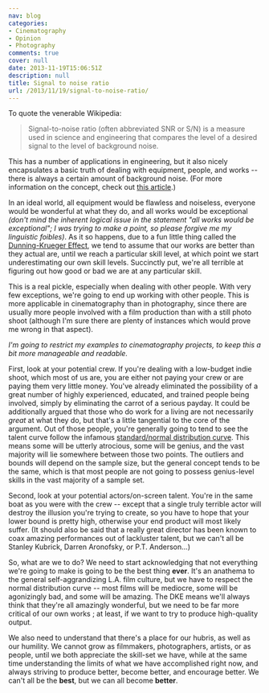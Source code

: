```yaml
---
nav: blog
categories:
- Cinematography
- Opinion
- Photography
comments: true
cover: null
date: 2013-11-19T15:06:51Z
description: null
title: Signal to noise ratio
url: /2013/11/19/signal-to-noise-ratio/
---
```


To quote the venerable Wikipedia:

> Signal-to-noise ratio (often abbreviated SNR or S/N) is a measure used in science and engineering that compares the level of a desired signal to the level of background noise.

This has a number of applications in engineering, but it also nicely
encapsulates a basic truth of dealing with equipment, people, and works --
there is always a certain amount of background noise. (For more information
on the concept, check out [this article](http://en.wikipedia.org/wiki/Signal-to-noise_ratio).)

In an ideal world, all equipment would be flawless and noiseless, everyone
would be wonderful at what they do, and all works would be exceptional 
*(don't mind the inherent logical issue in the statement "all works would be
exceptional"; I was trying to make a point, so please forgive me my
linguistic foibles)*. As it so happens, due to a fun little thing called the
[Dunning-Krueger Effect](http://en.wikipedia.org/wiki/Dunning%E2%80%93Kruger_effect),
we tend to assume that our works are better than they actual are, until we
reach a particular skill level, at which point we start underestimating our
own skill levels. Succinctly put, we're all terrible at figuring out how good
or bad we are at any particular skill.

This is a real pickle, especially when dealing with other people. With very
few exceptions, we're going to end up working with other people. This is more
applicable in cinematography than in photography, since there are usually more
people involved with a film production than with a still photo shoot (although
I'm sure there are plenty of instances which would prove me wrong in that
aspect). 

*I'm going to restrict my examples to cinematography projects, to keep
this a bit more manageable and readable.*

First, look at your potential crew. If you're dealing with a low-budget indie
shoot, which most of us are, you are either not paying your crew or are paying
them very little money. You've already eliminated the possibility of a great
number of highly experienced, educated, and trained people being involved,
simply by eliminating the carrot of a serious payday. It could be additionally
argued that those who do work for a living are not necessarily *great* at
what they do, but that's a little tangential to the core of the argument.
Out of those people, you're generally going to tend to see the talent curve
follow the infamous [standard/normal distribution curve](http://mathworld.wolfram.com/NormalDistribution.html).
This means some will be utterly atrocious, some will be genius, and the
vast majority will lie somewhere between those two points. The outliers and
bounds will depend on the sample size, but the general concept tends to be
the same, which is that most people are not going to possess genius-level
skills in the vast majority of a sample set.

Second, look at your potential actors/on-screen talent. You're in the same
boat as you were with the crew -- except that a single truly terrible actor
will destroy the illusion you're trying to create, so you have to hope that
your lower bound is pretty high, otherwise your end product will most likely
suffer. (It should also be said that a really great director has been known
to coax amazing performances out of lackluster talent, but we can't all be
Stanley Kubrick, Darren Aronofsky, or P.T. Anderson...)

So, what are we to do? We need to start acknowledging that not everything
we're going to make is going to be the best thing **ever**. It's an anathema
to the general self-aggrandizing L.A. film culture, but we have to respect
the normal distribution curve -- most films will be mediocre, some will be
agonizingly bad, and some will be amazing. The DKE means we'll always think
that they're all amazingly wonderful, but we need to be far more critical of
our own works ; at least, if we want to try to produce high-quality output.

We also need to understand that there's a place for our hubris, as well as
our humility. We cannot grow as filmmakers, photographers, artists, or as
people, until we both appreciate the skill-set we have, while at the same
time understanding the limits of what we have accomplished right now, and
always striving to produce better, become better, and encourage better. We
can't all be the **best**, but we can all become **better**.


